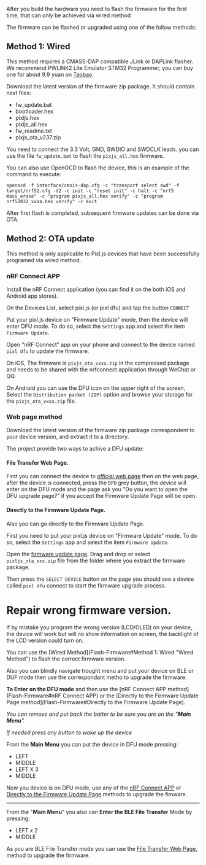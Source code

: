 After you build the hardware you need to flash the firmware for the first time, that can only be achieved via wired method

The firmware can be flashed or upgraded using one of the follow methods:

## Method 1: Wired
This method requires a CMASS-DAP compatible JLink or DAPLink flasher.  We recommend PWLINK2 Lite Emulator STM32 Programmer, you can buy one for about 9.9 yuan on [Taobao](https://item.taobao.com/item.htm?spm=a1z09.2.0.0.4b942e8deXyaQO&id=675067753017&_u=d2p75qfn774a "Taobao")

Download the latest version of the firmware zip package. It should contain next files:
- fw_update.bat
- bootloader.hex
- pixljs.hex
- pixljs_all.hex
- fw_readme.txt
- pixjs_ota_v237.zip

You need to connect the 3.3 Volt, GND, SWDIO and SWDCLK leads.  you can use the file  `fw_update.bat` to flash the `pixjs_all.hex` firmware.

You can also use OpenOCD to flash the device, this is an example of the command to execute:
```
openocd -f interface/cmsis-dap.cfg -c "transport select swd" -f target/nrf52.cfg -d2 -c init -c "reset init" -c halt -c "nrf5 mass_erase" -c "program pixjs_all.hex verify" -c "program nrf52832_xxaa.hex verify" -c exit
```
After first flash is completed, subsequent firmware updates can be done via OTA.

## Method 2: OTA update
This method is only applicable to Pixl.js devices that have been successfully programed via wired method.

### nRF Connect APP
Install the nRF Connect application (you can find it on the both iOS and Android app stores).

On the Devices List, select pixl.js (or pixl dfu) and tap the button `CONNECT`

Put your pixl.js device on "Firmware Update" mode, then the device will enter DFU mode.  To do so, select the `Settings` app and select the item `Firmware Update`.

Open "nRF Connect" app on your phone and connect to the device named `pixl dfu` to update the firmware.

On iOS, The firmware is `pixjs_ota_vxxx.zip` in the compressed package and needs to be shared with the nrfconnect application through WeChat or QQ.

On Android you can use the DFU icon on the upper right of the screen, Select the `Distribution packet (ZIP)` option and browse your storage for the `pixjs_ota_vxxx.zip` file.

### Web page method
Download the latest version of the firmware zip package correspondent to your device version, and extract it to a directory.

The project provide two ways to achive a DFU update:

#### File Transfer Web Page.
First you can connect the device to [official web page](https://pixl.amiibo.xyz/ "official web page") then on the web page, after the device is connected, press the `DFU` grey button, the device will enter on the DFU mode and the page ask you "Do you want to open the DFU upgrade page?" if you accept the Firmware Update Page will be open.

#### Directly to the Firmware Update Page.
Also you can go directly to the Firmware Update Page.

First you need to put your pixl.js device on "Firmware Update" mode.  To do so, select the `Settings` app and select the item `Firmware Update`.

Open the [firmware update page](https://thegecko.github.io/web-bluetooth-dfu).  Drag and drop or select `pixljs_ota_xxx.zip` file from the folder where you extract the firmware package.

Then press the `SELECT DEVICE` button on the page you should see a device called `pixl dfu` connect to start the firmware upgrade process.


# Repair wrong firmware version.
If by mistake you program the wrong version (LCD/OLED) on your device, the device will work but will no show information on screen, the backlight of the LCD version could turn on.

You can use the [Wired Method](Flash-Firmware#Method 1: Wired "Wired Method") to flash the correct firmware version.

Also you can blindly navigate trought menu and put your device on BLE or DUF mode then use the correspondant metho to upgrade the firmware.

**To Enter on the DFU mode** and then use the [nRF Connect APP method](Flash-Firmware#nRF Connect APP)  or the [Directly to the Firmware Update Page method](Flash-Firmware#Directly to the Firmware Update Page).

*You can remove and put back the batter to be sure you are on the "**Main Menu**".*

*If needed press any button to wake up the device*

From the **Main Menu** you can put the device in DFU mode pressing:
- LEFT
- MIDDLE
- LEFT X 3
- MIDDLE

Now you device is on DFU mode, use any of the [nRF Connect APP](#nRF-Connect-APP)  or [Directly to the Firmware Update Page](#directly-to-the-firmware-update-page) methods to upgrade the fimware.

------------

From the "**Main Menu**" you also can **Enter the BLE File Transfer** Mode by pressing:
- LEFT x 2
- MIDDLE

As you are BLE File Transfer mode you can use the [File Transfer Web Page.](#file-transfer-web-page) method to upgrade the firmware.